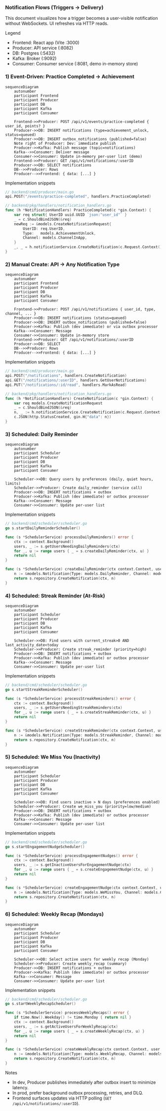 ### Notification Flows (Triggers → Delivery)

This document visualizes how a trigger becomes a user-visible notification without WebSockets. UI refreshes via HTTP reads.

Legend
- Frontend: React app (Vite :3000)
- Producer: API service (:8082)
- DB: Postgres (:5432)
- Kafka: Broker (:9092)
- Consumer: Consumer service (:8081, demo in-memory store)

### 1) Event-Driven: Practice Completed → Achievement
```mermaid
sequenceDiagram
    autonumber
    participant Frontend
    participant Producer
    participant DB
    participant Kafka
    participant Consumer

    Frontend->>Producer: POST /api/v1/events/practice-completed { user_id, points? }
    Producer->>DB: INSERT notifications (type=achievement_unlock, status=queued)
    Producer->>DB: INSERT outbox_notifications (published=false)
    Note right of Producer: Dev: immediate publish
    Producer->>Kafka: Publish message (topic=notifications)
    Kafka-->>Consumer: Deliver message
    Consumer->>Consumer: Update in-memory per-user list (demo)
    Frontend->>Producer: GET /api/v1/notifications/:userID
    Producer->>DB: SELECT notifications
    DB-->>Producer: Rows
    Producer-->>Frontend: { data: [...] }
```

Implementation snippets

```go
// backend/cmd/producer/main.go
api.POST("/events/practice-completed", handlers.PracticeCompleted)

// backend/pkg/handlers/notification_handlers.go
func (h *NotificationHandlers) PracticeCompleted(c *gin.Context) {
    var req struct{ UserID uuid.UUID `json:"user_id"` }
    _ = c.ShouldBindJSON(&req)
    newReq := &models.CreateNotificationRequest{
        UserID: req.UserID,
        Type:   models.AchievementUnlock,
        Channel: models.ChannelInApp,
    }
    _, _ = h.notificationService.CreateNotification(c.Request.Context(), newReq)
}
```

### 2) Manual Create: API → Any Notification Type
```mermaid
sequenceDiagram
    autonumber
    participant Frontend
    participant Producer
    participant DB
    participant Kafka
    participant Consumer

    Frontend->>Producer: POST /api/v1/notifications { user_id, type, channel, ... }
    Producer->>DB: INSERT notifications (status=queued)
    Producer->>DB: INSERT outbox_notifications (published=false)
    Producer->>Kafka: Publish (dev immediate) or via outbox processor
    Kafka-->>Consumer: Message
    Consumer->>Consumer: Update in-memory store
    Frontend->>Producer: GET /api/v1/notifications/:userID
    Producer->>DB: SELECT
    DB-->>Producer: Rows
    Producer-->>Frontend: { data: [...] }
```

Implementation snippets

```go
// backend/cmd/producer/main.go
api.POST("/notifications", handlers.CreateNotification)
api.GET("/notifications/:userID", handlers.GetUserNotifications)
api.PUT("/notifications/:id/read", handlers.MarkAsRead)

// backend/pkg/handlers/notification_handlers.go
func (h *NotificationHandlers) CreateNotification(c *gin.Context) {
    var req models.CreateNotificationRequest
    _ = c.ShouldBindJSON(&req)
    n, _ := h.notificationService.CreateNotification(c.Request.Context(), &req)
    c.JSON(http.StatusCreated, gin.H{"data": n})
}
```

### 3) Scheduled: Daily Reminder
```mermaid
sequenceDiagram
    autonumber
    participant Scheduler
    participant Producer
    participant DB
    participant Kafka
    participant Consumer

    Scheduler->>DB: Query users by preferences (daily, quiet hours, limits)
    Scheduler->>Producer: Create daily_reminder (service call)
    Producer->>DB: INSERT notifications + outbox
    Producer->>Kafka: Publish (dev immediate) or outbox processor
    Kafka-->>Consumer: Message
    Consumer->>Consumer: Update per-user list
```

Implementation snippets

```go
// backend/cmd/scheduler/scheduler.go
go s.startDailyReminderScheduler()

func (s *SchedulerService) processDailyReminders() error {
    ctx := context.Background()
    users, _ := s.getUsersNeedingDailyReminders(ctx)
    for _, u := range users { _ = s.createDailyReminder(ctx, u) }
    return nil
}

func (s *SchedulerService) createDailyReminder(ctx context.Context, user models.User) error {
    n := &models.Notification{Type: models.DailyReminder, Channel: models.ChannelInApp}
    return s.repository.CreateNotification(ctx, n)
}
```

### 4) Scheduled: Streak Reminder (At-Risk)
```mermaid
sequenceDiagram
    autonumber
    participant Scheduler
    participant Producer
    participant DB
    participant Kafka
    participant Consumer

    Scheduler->>DB: Find users with current_streak>0 AND last_activity_date<today
    Scheduler->>Producer: Create streak_reminder (priority=high)
    Producer->>DB: INSERT notifications + outbox
    Producer->>Kafka: Publish (dev immediate) or outbox processor
    Kafka-->>Consumer: Message
    Consumer->>Consumer: Update per-user list
```

Implementation snippets

```go
// backend/cmd/scheduler/scheduler.go
go s.startStreakReminderScheduler()

func (s *SchedulerService) processStreakReminders() error {
    ctx := context.Background()
    users, _ := s.getUsersNeedingStreakReminders(ctx)
    for _, u := range users { _ = s.createStreakReminder(ctx, u) }
    return nil
}

func (s *SchedulerService) createStreakReminder(ctx context.Context, user models.User) error {
    n := &models.Notification{Type: models.StreakReminder, Channel: models.ChannelInApp}
    return s.repository.CreateNotification(ctx, n)
}
```

### 5) Scheduled: We Miss You (Inactivity)
```mermaid
sequenceDiagram
    autonumber
    participant Scheduler
    participant Producer
    participant DB
    participant Kafka
    participant Consumer

    Scheduler->>DB: Find users inactive > N days (preferences enabled)
    Scheduler->>Producer: Create we_miss_you (priority=low/medium)
    Producer->>DB: INSERT notifications + outbox
    Producer->>Kafka: Publish (dev immediate) or outbox processor
    Kafka-->>Consumer: Message
    Consumer->>Consumer: Update per-user list
```

Implementation snippets

```go
// backend/cmd/scheduler/scheduler.go
go s.startEngagementNudgeScheduler()

func (s *SchedulerService) processEngagementNudges() error {
    ctx := context.Background()
    users, _ := s.getInactiveUsersForEngagementNudge(ctx)
    for _, u := range users { _ = s.createEngagementNudge(ctx, u) }
    return nil
}

func (s *SchedulerService) createEngagementNudge(ctx context.Context, user models.User) error {
    n := &models.Notification{Type: models.WeMissYou, Channel: models.ChannelInApp}
    return s.repository.CreateNotification(ctx, n)
}
```

### 6) Scheduled: Weekly Recap (Mondays)
```mermaid
sequenceDiagram
    autonumber
    participant Scheduler
    participant Producer
    participant DB
    participant Kafka
    participant Consumer

    Scheduler->>DB: Select active users for weekly recap (Monday)
    Scheduler->>Producer: Create weekly_recap (summary)
    Producer->>DB: INSERT notifications + outbox
    Producer->>Kafka: Publish (dev immediate) or outbox processor
    Kafka-->>Consumer: Message
    Consumer->>Consumer: Update per-user list
```

Implementation snippets

```go
// backend/cmd/scheduler/scheduler.go
go s.startWeeklyRecapScheduler()

func (s *SchedulerService) processWeeklyRecaps() error {
    if time.Now().Weekday() != time.Monday { return nil }
    ctx := context.Background()
    users, _ := s.getActiveUsersForWeeklyRecap(ctx)
    for _, u := range users { _ = s.createWeeklyRecap(ctx, u) }
    return nil
}

func (s *SchedulerService) createWeeklyRecap(ctx context.Context, user models.User) error {
    n := &models.Notification{Type: models.WeeklyRecap, Channel: models.ChannelInApp}
    return s.repository.CreateNotification(ctx, n)
}
```

Notes
- In dev, Producer publishes immediately after outbox insert to minimize latency.
- In prod, prefer background outbox processing, retries, and DLQ.
- Frontend surfaces updates via HTTP polling (`GET /api/v1/notifications/:userID`).


